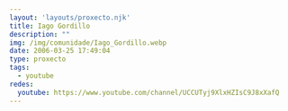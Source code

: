 ```yaml
---
layout: 'layouts/proxecto.njk'
title: Iago Gordillo
description: ""
img: /img/comunidade/Iago_Gordillo.webp
date: 2006-03-25 17:49:04
type: proxecto
tags:
  - youtube
redes:
  youtube: https://www.youtube.com/channel/UCCUTyj9XlxHZIsC9J8xXafQ
---
```

